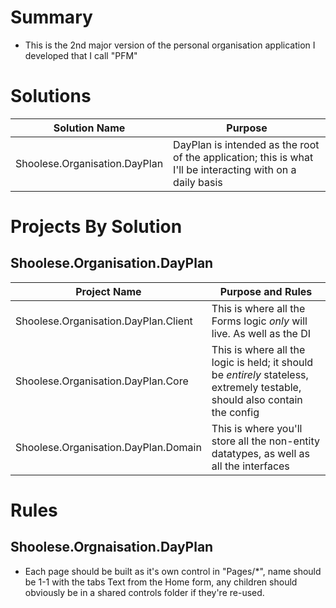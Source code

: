 # Summary
- This is the 2nd major version of the personal organisation application I developed that I call "PFM"

# Solutions
| Solution Name                 | Purpose                                                                                                                                                           |
|-------------------------------|-------------------------------------------------------------------------------------------------------------------------------------------------------------------|
| Shoolese.Organisation.DayPlan | DayPlan is intended as the root of the application; this is what I'll be interacting with on a daily basis                                                        |


# Projects By Solution
## Shoolese.Organisation.DayPlan
| Project Name                              | Purpose and Rules                                                                                                                                                 |
|-------------------------------------------|-------------------------------------------------------------------------------------------------------------------------------------------------------------------|
| Shoolese.Organisation.DayPlan.Client      | This is where all the Forms logic _only_ will live. As well as the DI                                                                                             |
| Shoolese.Organisation.DayPlan.Core        | This is where all the logic is held; it should be _entirely_ stateless, extremely testable, should also contain the config                                        |
| Shoolese.Organisation.DayPlan.Domain      | This is where you'll store all the non-entity datatypes, as well as all the interfaces                                                                            |

# Rules
## Shoolese.Orgnaisation.DayPlan
- Each page should be built as it's own control in "Pages/*", name should be 1-1 with the tabs Text from the Home form, any children should obviously be in a shared controls folder if they're re-used.
